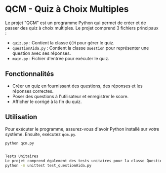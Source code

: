 # QCM - Quiz à Choix Multiples

Le projet "QCM" est un programme Python qui permet de créer et de passer des quiz à choix multiples. Le projet comprend 3 fichiers principaux : 


- `quiz.py` : Contient la classe `QCM` pour gérer le quiz.
- `questionAida.py` : Contient la classe `Question` pour représenter une question avec ses réponses.
- `main.py` : Fichier d'entrée pour exécuter le quiz.


## Fonctionnalités

- Créer un quiz en fournissant des questions, des réponses et les réponses correctes.
- Poser des questions à l'utilisateur et enregistrer le score.
- Afficher le corrigé à la fin du quiz.

## Utilisation

Pour exécuter le programme, assurez-vous d'avoir Python installé sur votre système. Ensuite, exécutez `qcm.py`.

```bash
python qcm.py


Tests Unitaires
Le projet comprend également des tests unitaires pour la classe Question. Pour exécuter les tests, utilisez le module unittest de Python.
python -m unittest test_questionAida.py




